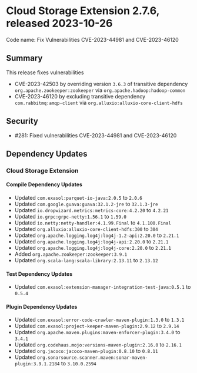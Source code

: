 # Cloud Storage Extension 2.7.6, released 2023-10-26

Code name: Fix Vulnerabilities CVE-2023-44981 and CVE-2023-46120

## Summary

This release fixes vulnerabilities
* CVE-2023-42503 by overriding version `3.6.3` of transitive dependency `org.apache.zookeeper:zookeeper` via `org.apache.hadoop:hadoop-common`
* CVE-2023-46120 by excluding transitive dependency `com.rabbitmq:amqp-client` via `org.alluxio:alluxio-core-client-hdfs`

## Security

* #281: Fixed vulnerabilities CVE-2023-44981 and CVE-2023-46120

## Dependency Updates

### Cloud Storage Extension

#### Compile Dependency Updates

* Updated `com.exasol:parquet-io-java:2.0.5` to `2.0.6`
* Updated `com.google.guava:guava:32.1.2-jre` to `32.1.3-jre`
* Updated `io.dropwizard.metrics:metrics-core:4.2.20` to `4.2.21`
* Updated `io.grpc:grpc-netty:1.56.1` to `1.59.0`
* Updated `io.netty:netty-handler:4.1.99.Final` to `4.1.100.Final`
* Updated `org.alluxio:alluxio-core-client-hdfs:300` to `304`
* Updated `org.apache.logging.log4j:log4j-1.2-api:2.20.0` to `2.21.1`
* Updated `org.apache.logging.log4j:log4j-api:2.20.0` to `2.21.1`
* Updated `org.apache.logging.log4j:log4j-core:2.20.0` to `2.21.1`
* Added `org.apache.zookeeper:zookeeper:3.9.1`
* Updated `org.scala-lang:scala-library:2.13.11` to `2.13.12`

#### Test Dependency Updates

* Updated `com.exasol:extension-manager-integration-test-java:0.5.1` to `0.5.4`

#### Plugin Dependency Updates

* Updated `com.exasol:error-code-crawler-maven-plugin:1.3.0` to `1.3.1`
* Updated `com.exasol:project-keeper-maven-plugin:2.9.12` to `2.9.14`
* Updated `org.apache.maven.plugins:maven-enforcer-plugin:3.4.0` to `3.4.1`
* Updated `org.codehaus.mojo:versions-maven-plugin:2.16.0` to `2.16.1`
* Updated `org.jacoco:jacoco-maven-plugin:0.8.10` to `0.8.11`
* Updated `org.sonarsource.scanner.maven:sonar-maven-plugin:3.9.1.2184` to `3.10.0.2594`

